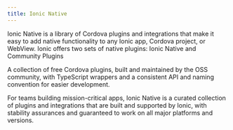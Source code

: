```yaml
---
title: Ionic Native
---
```

<p class='intro'>Ionic Native is a library of Cordova plugins and integrations that make it easy to add native functionality to any Ionic app, Cordova project, or WebView. Ionic offers two sets of native plugins: Ionic Native and Community Plugins</p>

<docs-cards class="static-width">
  <docs-card header="Community Plugins" href="/docs/native/overview" img="/docs/assets/img/native/community-edition.png">
    <p>A collection of free Cordova plugins, built and maintained by the OSS community, with TypeScript wrappers and a consistent API and naming convention for easier development.</p>
  </docs-card>

  <docs-card header="Ionic Native" href="/docs/enterprise" img="/docs/assets/img/native/enterprise-edition.png">
    <p>For teams building mission-critical apps, Ionic Native is a curated collection of plugins and integrations that are built and supported by Ionic, with stability assurances and guaranteed to work on all major platforms and versions.</p>
  </docs-card>
</docs-cards>